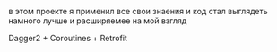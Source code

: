 в этом проекте я применил все свои знаения и код стал выглядеть намного лучше и расширяемее на мой взгляд

Dagger2 + Coroutines + Retrofit
